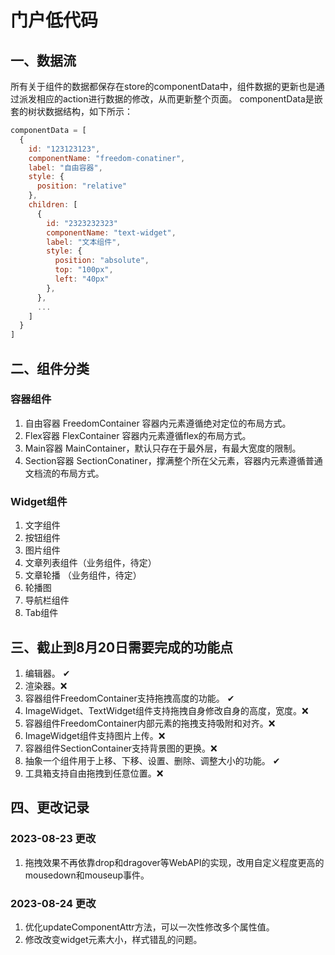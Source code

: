 # 门户低代码

## 一、数据流
所有关于组件的数据都保存在store的componentData中，组件数据的更新也是通过派发相应的action进行数据的修改，从而更新整个页面。
componentData是嵌套的树状数据结构，如下所示：
```javascript
componentData = [
  {
    id: "123123123",
    componentName: "freedom-conatiner",
    label: "自由容器",
    style: {
      position: "relative"
    },
    children: [
      {
        id: "2323232323"
        componentName: "text-widget",
        label: "文本组件",
        style: {
          position: "absolute",
          top: "100px",
          left: "40px"
        },
      },
      ...
    ]
  }
]
```
## 二、组件分类

### 容器组件

1. 自由容器 FreedomContainer 容器内元素遵循绝对定位的布局方式。
2. Flex容器 FlexContainer 容器内元素遵循flex的布局方式。
3. Main容器 MainContainer，默认只存在于最外层，有最大宽度的限制。
4. Section容器 SectionConatiner，撑满整个所在父元素，容器内元素遵循普通文档流的布局方式。

### Widget组件
1. 文字组件
2. 按钮组件
3. 图片组件
4. 文章列表组件（业务组件，待定）
5. 文章轮播 （业务组件，待定）
6. 轮播图
7. 导航栏组件
8. Tab组件

## 三、截止到8月20日需要完成的功能点

1. 编辑器。 ✔
2. 渲染器。❌
3. 容器组件FreedomContainer支持拖拽高度的功能。 ✔
4. ImageWidget、TextWidget组件支持拖拽自身修改自身的高度，宽度。❌
5. 容器组件FreedomContainer内部元素的拖拽支持吸附和对齐。❌
6. ImageWidget组件支持图片上传。❌
7. 容器组件SectionContainer支持背景图的更换。❌
8. 抽象一个组件用于上移、下移、设置、删除、调整大小的功能。 ✔
9. 工具箱支持自由拖拽到任意位置。❌

## 四、更改记录

### 2023-08-23 更改
1. 拖拽效果不再依靠drop和dragover等WebAPI的实现，改用自定义程度更高的mousedown和mouseup事件。

### 2023-08-24 更改
1. 优化updateComponentAttr方法，可以一次性修改多个属性值。
2. 修改改变widget元素大小，样式错乱的问题。

